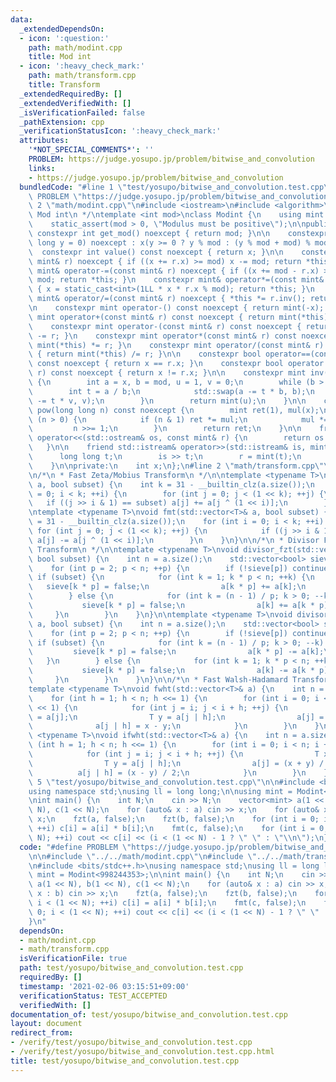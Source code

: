 ```yaml
---
data:
  _extendedDependsOn:
  - icon: ':question:'
    path: math/modint.cpp
    title: Mod int
  - icon: ':heavy_check_mark:'
    path: math/transform.cpp
    title: Transform
  _extendedRequiredBy: []
  _extendedVerifiedWith: []
  _isVerificationFailed: false
  _pathExtension: cpp
  _verificationStatusIcon: ':heavy_check_mark:'
  attributes:
    '*NOT_SPECIAL_COMMENTS*': ''
    PROBLEM: https://judge.yosupo.jp/problem/bitwise_and_convolution
    links:
    - https://judge.yosupo.jp/problem/bitwise_and_convolution
  bundledCode: "#line 1 \"test/yosupo/bitwise_and_convolution.test.cpp\"\n#define\
    \ PROBLEM \"https://judge.yosupo.jp/problem/bitwise_and_convolution\"\n\n#line\
    \ 2 \"math/modint.cpp\"\n#include <iostream>\n#include <algorithm>\n\n/*\n * @brief\
    \ Mod int\n */\ntemplate <int mod>\nclass Modint {\n    using mint = Modint;\n\
    \    static_assert(mod > 0, \"Modulus must be positive\");\n\npublic:\n    static\
    \ constexpr int get_mod() noexcept { return mod; }\n\n    constexpr Modint(long\
    \ long y = 0) noexcept : x(y >= 0 ? y % mod : (y % mod + mod) % mod) {}\n\n  \
    \  constexpr int value() const noexcept { return x; }\n\n    constexpr mint& operator+=(const\
    \ mint& r) noexcept { if ((x += r.x) >= mod) x -= mod; return *this; }\n    constexpr\
    \ mint& operator-=(const mint& r) noexcept { if ((x += mod - r.x) >= mod) x -=\
    \ mod; return *this; }\n    constexpr mint& operator*=(const mint& r) noexcept\
    \ { x = static_cast<int>(1LL * x * r.x % mod); return *this; }\n    constexpr\
    \ mint& operator/=(const mint& r) noexcept { *this *= r.inv(); return *this; }\n\
    \n    constexpr mint operator-() const noexcept { return mint(-x); }\n\n    constexpr\
    \ mint operator+(const mint& r) const noexcept { return mint(*this) += r; }\n\
    \    constexpr mint operator-(const mint& r) const noexcept { return mint(*this)\
    \ -= r; }\n    constexpr mint operator*(const mint& r) const noexcept { return\
    \ mint(*this) *= r; }\n    constexpr mint operator/(const mint& r) const noexcept\
    \ { return mint(*this) /= r; }\n\n    constexpr bool operator==(const mint& r)\
    \ const noexcept { return x == r.x; }\n    constexpr bool operator!=(const mint&\
    \ r) const noexcept { return x != r.x; }\n\n    constexpr mint inv() const noexcept\
    \ {\n        int a = x, b = mod, u = 1, v = 0;\n        while (b > 0) {\n    \
    \        int t = a / b;\n            std::swap(a -= t * b, b);\n            std::swap(u\
    \ -= t * v, v);\n        }\n        return mint(u);\n    }\n\n    constexpr mint\
    \ pow(long long n) const noexcept {\n        mint ret(1), mul(x);\n        while\
    \ (n > 0) {\n            if (n & 1) ret *= mul;\n            mul *= mul;\n   \
    \         n >>= 1;\n        }\n        return ret;\n    }\n\n    friend std::ostream&\
    \ operator<<(std::ostream& os, const mint& r) {\n        return os << r.x;\n \
    \   }\n\n    friend std::istream& operator>>(std::istream& is, mint& r) {\n  \
    \      long long t;\n        is >> t;\n        r = mint(t);\n        return is;\n\
    \    }\n\nprivate:\n    int x;\n};\n#line 2 \"math/transform.cpp\"\n#include <vector>\n\
    \n/*\n * Fast Zeta/Mobius Transform\n */\n\ntemplate <typename T>\nvoid fzt(std::vector<T>&\
    \ a, bool subset) {\n    int k = 31 - __builtin_clz(a.size());\n    for (int i\
    \ = 0; i < k; ++i) {\n        for (int j = 0; j < (1 << k); ++j) {\n         \
    \   if ((j >> i & 1) == subset) a[j] += a[j ^ (1 << i)];\n        }\n    }\n}\n\
    \ntemplate <typename T>\nvoid fmt(std::vector<T>& a, bool subset) {\n    int k\
    \ = 31 - __builtin_clz(a.size());\n    for (int i = 0; i < k; ++i) {\n       \
    \ for (int j = 0; j < (1 << k); ++j) {\n            if ((j >> i & 1) == subset)\
    \ a[j] -= a[j ^ (1 << i)];\n        }\n    }\n}\n\n/*\n * Divisor Fast Zeta/Mobius\
    \ Transform\n */\n\ntemplate <typename T>\nvoid divisor_fzt(std::vector<T>& a,\
    \ bool subset) {\n    int n = a.size();\n    std::vector<bool> sieve(n, true);\n\
    \    for (int p = 2; p < n; ++p) {\n        if (!sieve[p]) continue;\n       \
    \ if (subset) {\n            for (int k = 1; k * p < n; ++k) {\n             \
    \   sieve[k * p] = false;\n                a[k * p] += a[k];\n            }\n\
    \        } else {\n            for (int k = (n - 1) / p; k > 0; --k) {\n     \
    \           sieve[k * p] = false;\n                a[k] += a[k * p];\n       \
    \     }\n        }\n    }\n}\n\ntemplate <typename T>\nvoid divisor_fmt(std::vector<T>&\
    \ a, bool subset) {\n    int n = a.size();\n    std::vector<bool> sieve(n, true);\n\
    \    for (int p = 2; p < n; ++p) {\n        if (!sieve[p]) continue;\n       \
    \ if (subset) {\n            for (int k = (n - 1) / p; k > 0; --k) {\n       \
    \         sieve[k * p] = false;\n                a[k * p] -= a[k];\n         \
    \   }\n        } else {\n            for (int k = 1; k * p < n; ++k) {\n     \
    \           sieve[k * p] = false;\n                a[k] -= a[k * p];\n       \
    \     }\n        }\n    }\n}\n\n/*\n * Fast Walsh-Hadamard Transform\n */\n\n\
    template <typename T>\nvoid fwht(std::vector<T>& a) {\n    int n = a.size();\n\
    \    for (int h = 1; h < n; h <<= 1) {\n        for (int i = 0; i < n; i += h\
    \ << 1) {\n            for (int j = i; j < i + h; ++j) {\n                T x\
    \ = a[j];\n                T y = a[j | h];\n                a[j] = x + y;\n  \
    \              a[j | h] = x - y;\n            }\n        }\n    }\n}\n\ntemplate\
    \ <typename T>\nvoid ifwht(std::vector<T>& a) {\n    int n = a.size();\n    for\
    \ (int h = 1; h < n; h <<= 1) {\n        for (int i = 0; i < n; i += h << 1) {\n\
    \            for (int j = i; j < i + h; ++j) {\n                T x = a[j];\n\
    \                T y = a[j | h];\n                a[j] = (x + y) / 2;\n      \
    \          a[j | h] = (x - y) / 2;\n            }\n        }\n    }\n}\n#line\
    \ 5 \"test/yosupo/bitwise_and_convolution.test.cpp\"\n\n#include <bits/stdc++.h>\n\
    using namespace std;\nusing ll = long long;\n\nusing mint = Modint<998244353>;\n\
    \nint main() {\n    int N;\n    cin >> N;\n    vector<mint> a(1 << N), b(1 <<\
    \ N), c(1 << N);\n    for (auto& x : a) cin >> x;\n    for (auto& x : b) cin >>\
    \ x;\n    fzt(a, false);\n    fzt(b, false);\n    for (int i = 0; i < (1 << N);\
    \ ++i) c[i] = a[i] * b[i];\n    fmt(c, false);\n    for (int i = 0; i < (1 <<\
    \ N); ++i) cout << c[i] << (i < (1 << N) - 1 ? \" \" : \"\\n\");\n}\n"
  code: "#define PROBLEM \"https://judge.yosupo.jp/problem/bitwise_and_convolution\"\
    \n\n#include \"../../math/modint.cpp\"\n#include \"../../math/transform.cpp\"\n\
    \n#include <bits/stdc++.h>\nusing namespace std;\nusing ll = long long;\n\nusing\
    \ mint = Modint<998244353>;\n\nint main() {\n    int N;\n    cin >> N;\n    vector<mint>\
    \ a(1 << N), b(1 << N), c(1 << N);\n    for (auto& x : a) cin >> x;\n    for (auto&\
    \ x : b) cin >> x;\n    fzt(a, false);\n    fzt(b, false);\n    for (int i = 0;\
    \ i < (1 << N); ++i) c[i] = a[i] * b[i];\n    fmt(c, false);\n    for (int i =\
    \ 0; i < (1 << N); ++i) cout << c[i] << (i < (1 << N) - 1 ? \" \" : \"\\n\");\n\
    }\n"
  dependsOn:
  - math/modint.cpp
  - math/transform.cpp
  isVerificationFile: true
  path: test/yosupo/bitwise_and_convolution.test.cpp
  requiredBy: []
  timestamp: '2021-02-06 03:15:51+09:00'
  verificationStatus: TEST_ACCEPTED
  verifiedWith: []
documentation_of: test/yosupo/bitwise_and_convolution.test.cpp
layout: document
redirect_from:
- /verify/test/yosupo/bitwise_and_convolution.test.cpp
- /verify/test/yosupo/bitwise_and_convolution.test.cpp.html
title: test/yosupo/bitwise_and_convolution.test.cpp
---
```

